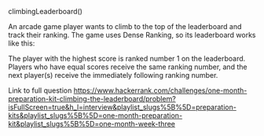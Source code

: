 climbingLeaderboard()

An arcade game player wants to climb to the top of the leaderboard and track their ranking. The game uses Dense Ranking, so its leaderboard works like this:

The player with the highest score is ranked number 1 on the leaderboard.
Players who have equal scores receive the same ranking number, and the next player(s) receive the immediately following ranking number.

Link to full question https://www.hackerrank.com/challenges/one-month-preparation-kit-climbing-the-leaderboard/problem?isFullScreen=true&h_l=interview&playlist_slugs%5B%5D=preparation-kits&playlist_slugs%5B%5D=one-month-preparation-kit&playlist_slugs%5B%5D=one-month-week-three